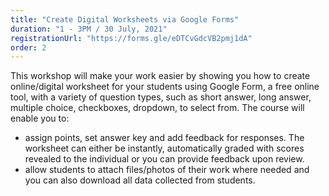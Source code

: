 ```yaml
---
title: "Create Digital Worksheets via Google Forms"
duration: "1 - 3PM / 30 July, 2021"
registrationUrl: "https://forms.gle/eDTCvGdcVB2pmj1dA"
order: 2
---
```


This workshop will make your work easier by showing you how to create online/digital worksheet for your students using Google Form, a free online tool, with a variety of question types, such as short answer, long answer, multiple choice, checkboxes, dropdown, to select from. The course will enable you to:

- assign points, set answer key and add feedback for responses. The worksheet can either be instantly, automatically graded with scores revealed to the individual or you can provide feedback upon review.
- allow students to attach files/photos of their work where needed and you can also download all data collected from students.